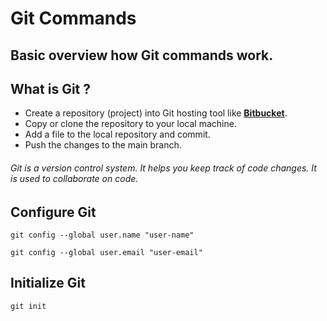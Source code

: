 # Git Commands

## Basic overview how Git commands work.

## What is Git ?

* Create a repository (project) into Git hosting tool like **[Bitbucket](https://www.atlassian.com/git#:~:text=Here%20is%20a%20basic%20overview,changes%20to%20your%20main%20branch)**.
* Copy or clone the repository to your local machine.
* Add a file to the local repository and commit.
* Push the changes to the main branch.

###### Git is a version control system. It helps you keep track of code changes. It is used to collaborate on code.

## Configure Git

```
git config --global user.name "user-name"
```
```
git config --global user.email "user-email"
```

## Initialize Git

```
git init
```
